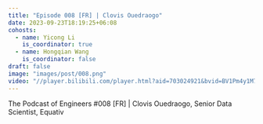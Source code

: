 ```yaml
---
title: "Episode 008 [FR] | Clovis Ouedraogo"
date: 2023-09-23T18:19:25+06:08
cohosts:
  - name: Yicong Li
    is_coordinator: true
  - name: Hongqian Wang
    is_coordinator: false
draft: false
image: "images/post/008.png"
video: "//player.bilibili.com/player.html?aid=703024921&bvid=BV1Pm4y1M7Tb&cid=1254907115&p=1"
---
```


The Podcast of Engineers #008 [FR] | Clovis Ouedraogo, Senior Data Scientist, Equativ
